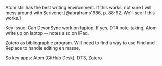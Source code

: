 Atom still has the best writing environment. If this works, not sure I will mess around with Scrivener.[@abrahams1986, p. 88-92. We'll see if this works.]

Key Issue: Can DevonSync work on laptop. If yes, DT# note-taking, Atom write up on laptop -- notes also on iPad.

Zotero as bibliographic program. Will need to find a way to use Find and Replace to handle editing en masse.

So key apps: Atom (GitHub Desk), DT3, Zotero
